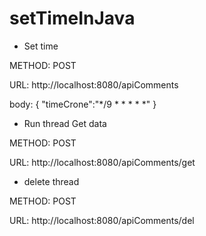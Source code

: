 # setTimeInJava

* Set time 

METHOD: POST

URL: http://localhost:8080/apiComments

body: 
{
    "timeCrone":"*/9 * * * * *"
}





* Run thread Get data

METHOD: POST

URL: http://localhost:8080/apiComments/get





* delete thread

METHOD: POST

URL: http://localhost:8080/apiComments/del


